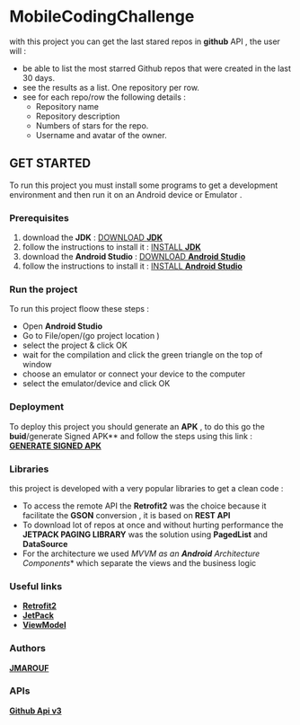# MobileCodingChallenge
 with this project you can get the last stared repos in **github** API , the  user  will : 
   - be able to list the most starred Github repos that were created in the last 30 days.
   - see the results as a list. One repository per row.
   - see for each repo/row the following details :
      - Repository name
      - Repository description
      - Numbers of stars for the repo.
      - Username and avatar of the owner.
      
## **GET STARTED**

 To run this project you must install some programs to get a development environment and then run it on an Android device or Emulator .
 
### Prerequisites

   1) download the **JDK** : [DOWNLOAD **JDK**](https://www.oracle.com/technetwork/java/javase/downloads/index.html)
   2) follow the  instructions to install it  : [INSTALL **JDK**](https://docs.oracle.com/en/java/javase/11/install/overview-jdk-installation.html#GUID-8677A77F-231A-40F7-98B9-1FD0B48C346A)
   3) download the **Android Studio** : [DOWNLOAD **Android Studio**](https://developer.android.com/studio/)
   4) follow the  instructions to install it  : [INSTALL **Android Studio**](https://developer.android.com/studio/install)
   


### Run the project 
  To run this project floow these steps :
   - Open **Android Studio**
   - Go to File/open/(go project location )
   - select the project & click OK
   - wait for the compilation and click the green triangle on the top of window 
   - choose an emulator or connect your device to the computer 
   - select the emulator/device and click OK  
   
### Deployment
  To deploy this project you should generate an **APK** , to do this go the **buid**/generate Signed APK** and follow the steps using this link : 
  [**GENERATE SIGNED APK**](https://abhiandroid.com/androidstudio/generate-signed-apk-android-studio.html)
  
   
### Libraries
  this project is developed with a very popular libraries to get a clean code :
   - To access the remote API the **Retrofit2** was the choice because it facilitate the **GSON** conversion , it is based on **REST API**
   - To download lot of repos at once and without  hurting performance the **JETPACK PAGING LIBRARY** was the solution using **PagedList** and **DataSource** 
   - For the architecture we used **MVVM* as an **Android** Architecture Components** which separate the views and the business logic 

### Useful links 
 - [**Retrofit2**](https://square.github.io/retrofit/)
 - [**JetPack**](https://developer.android.com/topic/libraries/architecture/paging/)
 - [**ViewModel**](https://developer.android.com/topic/libraries/architecture/viewmodel)
 
### Authors 
 [**JMAROUF**](https://github.com/JMAROUF)
 
### APIs
 [**Github Api v3**](https://developer.github.com/v3/)

   
